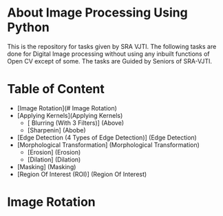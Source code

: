 # About Image Processing Using Python
This is the repository for tasks given by SRA VJTI. The following tasks are done for Digital Image processing without using any inbuilt functions of Open CV except of some. The tasks are Guided by Seniors of SRA-VJTI.

# Table of Content
* [Image Rotation](# Image Rotation)
* [Applying Kernels](Applying Kernels)
  * [ Blurring (With 3 Filters)] (Above)
  * [Sharpenin] (Abobe)
* [Edge Detection (4 Types of Edge Detection)] (Edge Detection)
* [Morphological Transformation] (Morphological Transformation)
  * [Erosion] (Erosion)
  * [Dilation] (Dilation)
* [Masking] (Masking)
* [Region Of Interest (ROI)] (Region Of Interest)


# Image Rotation

